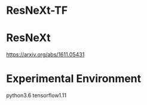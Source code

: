 # ResNeXt-TF

# ResNeXt
https://arxiv.org/abs/1611.05431

# Experimental Environment
python3.6 tensorflow1.11
